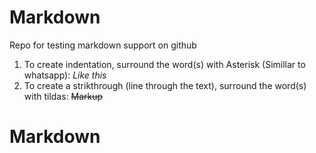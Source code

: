 # Markdown
Repo for testing markdown support on github

1. To create indentation, surround the word(s) with Asterisk (Simillar to whatsapp): *Like this* 
2. To create a strikthrough (line through the text), surround the word(s) with tildas: ~~Markup~~

# Markdown
